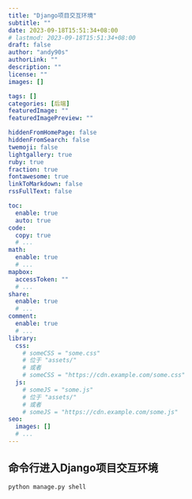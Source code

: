 ```yaml
---
title: "Django项目交互环境"
subtitle: ""
date: 2023-09-18T15:51:34+08:00
# lastmod: 2023-09-18T15:51:34+08:00
draft: false
author: "andy90s"
authorLink: ""
description: ""
license: ""
images: []

tags: []
categories: [后端]
featuredImage: ""
featuredImagePreview: ""

hiddenFromHomePage: false
hiddenFromSearch: false
twemoji: false
lightgallery: true
ruby: true
fraction: true
fontawesome: true
linkToMarkdown: false
rssFullText: false

toc:
  enable: true
  auto: true
code:
  copy: true
  # ...
math:
  enable: true
  # ...
mapbox:
  accessToken: ""
  # ...
share:
  enable: true
  # ...
comment:
  enable: true
  # ...
library:
  css:
    # someCSS = "some.css"
    # 位于 "assets/"
    # 或者
    # someCSS = "https://cdn.example.com/some.css"
  js:
    # someJS = "some.js"
    # 位于 "assets/"
    # 或者
    # someJS = "https://cdn.example.com/some.js"
seo:
  images: []
  # ...
---
```

<!--more-->

## 命令行进入Django项目交互环境

```shell
python manage.py shell
```
